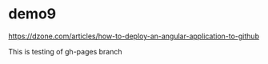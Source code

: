 # demo9
https://dzone.com/articles/how-to-deploy-an-angular-application-to-github

This is testing of gh-pages branch
